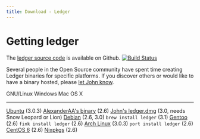 ```yaml
---
title: Download - Ledger
---
```


# Getting ledger

The [ledger source code](http://git.ledger-cli.org/) is available on Github.
[![Build Status](https://travis-ci.org/ledger/ledger.png?branch=master)](https://travis-ci.org/ledger/ledger)

Several people in the Open Source community have spent time creating
Ledger binaries for specific platforms. If you discover others or would
like to have a binary hosted, please
[let John know](mailto:jwiegley@gmail.com).

  GNU/Linux                                                                                      Windows                                                                              Mac OS X
  ---------------------------------------------------------------------------------------------- ------------------------------------------------------------------------------------ -----------------------------------------------------------------------------------------------------------------------------------------------------
  [Ubuntu](https://launchpad.net/~mbudde/+archive/ledger) (3.0.3)                                [AlexanderAA's binary](https://github.com/AlexanderAA/ledger_binaries_windows) (2.6)  [John's ledger.dmg](http://ftp.newartisans.com/pub/ledger/ledger-devel-3.0.0-20120510.dmg) (3.0, needs Snow Leopard or Lion)
  [Debian](http://packages.qa.debian.org/l/ledger.html) (2.6, 3.0)                                                                                                                    `brew install ledger` (3.1)
  [Gentoo](http://packages.gentoo.org/package/app-office/ledger) (2.6)                                                                                                                `fink install ledger` (2.6)
  [Arch Linux](https://aur.archlinux.org/packages/ledger/) (3.0.3)                                                                                                                    `port install ledger` (2.6)
  [CentOS 6](http://pkgs.org/centos-6-rhel-6/epel-i386/ledger-2.6.3-2.el6.i686.rpm.html) (2.6)
  [Nixpkgs](http://hydra.nixos.org/job/nixpkgs/trunk/ledger/) (2.6)

